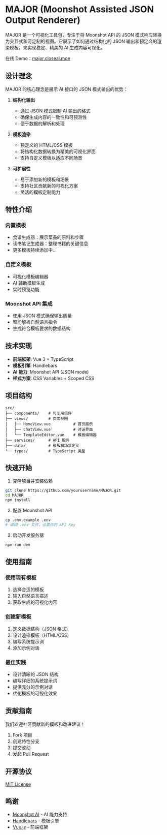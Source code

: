 # MAJOR (Moonshot Assisted JSON Output Renderer)

MAJOR 是一个可视化工具包，专注于将 Moonshot API 的 JSON 模式响应转换为交互式和可定制的视图。它展示了如何通过结构化的 JSON 输出和预定义的渲染模板，来实现稳定、精美的 AI 生成内容可视化。

在线 Demo：[major.closeai.moe](https://major.closeai.moe)

## 设计理念

MAJOR 的核心理念是展示 AI 接口的 JSON 模式输出的优势：

1. **结构化输出**
   - 通过 JSON 模式限制 AI 输出的格式
   - 确保生成内容的一致性和可预测性
   - 便于数据的解析和处理

2. **模板渲染**
   - 预定义的 HTML/CSS 模板
   - 将结构化数据转换为精美的可视化界面
   - 支持自定义模板以适应不同场景

3. **可扩展性**
   - 易于添加新的模板和场景
   - 支持社区贡献新的可视化方案
   - 灵活的模板定制能力

## 特性介绍

### 内置模板
- 食谱生成器：展示菜品的原料和步骤
- 读书笔记生成器：整理书籍的关键信息
- 更多模板持续添加中...

### 自定义模板
- 可视化模板编辑器
- AI 辅助模板生成
- 实时预览功能

### Moonshot API 集成
- 使用 JSON 模式确保输出质量
- 智能解析自然语言指令
- 生成符合模板要求的数据结构

## 技术实现

- **前端框架**: Vue 3 + TypeScript
- **模板引擎**: Handlebars
- **AI 能力**: Moonshot API (JSON mode)
- **样式方案**: CSS Variables + Scoped CSS

## 项目结构

```
src/
├── components/    # 可复用组件
├── views/         # 页面视图
│   ├── HomeView.vue          # 首页展示
│   ├── ChatView.vue          # 对话界面
│   └── TemplateEditor.vue    # 模板编辑器
├── services/      # API 服务
├── data/          # 模板和场景定义
└── types/         # TypeScript 类型
```

## 快速开始

1. 克隆项目并安装依赖
```bash
git clone https://github.com/yourusername/MAJOR.git
cd MAJOR
npm install
```

2. 配置 Moonshot API
```bash
cp .env.example .env
# 编辑 .env 文件，设置你的 API Key
```

3. 启动开发服务器
```bash
npm run dev
```

## 使用指南

### 使用现有模板
1. 选择合适的模板
2. 输入自然语言描述
3. 获取生成的可视化内容

### 创建新模板
1. 定义数据结构（JSON 格式）
2. 设计渲染模板（HTML/CSS）
3. 编写系统提示词
4. 添加示例对话

### 最佳实践
- 设计清晰的 JSON 结构
- 编写详细的系统提示词
- 提供充分的示例对话
- 优化模板的可视化效果

## 贡献指南

我们欢迎社区贡献新的模板和改进建议！

1. Fork 项目
2. 创建特性分支
3. 提交改动
4. 发起 Pull Request

## 开源协议

[MIT License](LICENSE)

## 鸣谢

- [Moonshot AI](https://moonshot.cn/) - AI 能力支持
- [Handlebars](https://handlebarsjs.com/) - 模板引擎
- [Vue.js](https://vuejs.org/) - 前端框架
